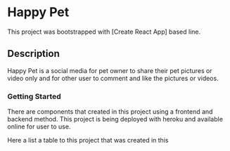 # Happy Pet

This project was bootstrapped with [Create React App] based line.

## Description

Happy Pet is a social media for pet owner to share their pet pictures or video only and for other user to comment and like the pictures or videos.

### Getting Started

There are components that created in this project using a frontend and backend method. This project is being deployed with heroku and available online for user to use.

Here a list a table to this project that was created in this 